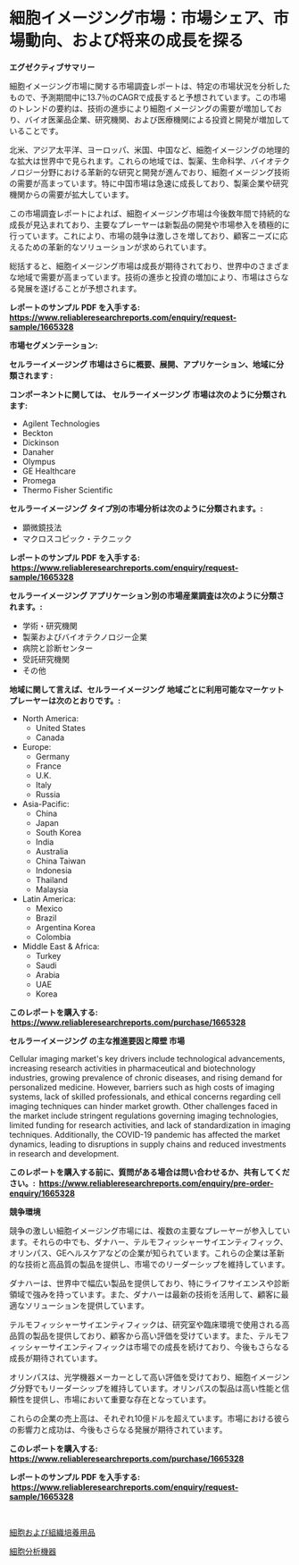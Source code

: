 <p><h1>細胞イメージング市場：市場シェア、市場動向、および将来の成長を探る</h1></p><p><strong>エグゼクティブサマリー</strong></p>
<p><p>細胞イメージング市場に関する市場調査レポートは、特定の市場状況を分析したもので、予測期間中に13.7％のCAGRで成長すると予想されています。この市場のトレンドの要約は、技術の進歩により細胞イメージングの需要が増加しており、バイオ医薬品企業、研究機関、および医療機関による投資と開発が増加していることです。</p><p>北米、アジア太平洋、ヨーロッパ、米国、中国など、細胞イメージングの地理的な拡大は世界中で見られます。これらの地域では、製薬、生命科学、バイオテクノロジー分野における革新的な研究と開発が進んでおり、細胞イメージング技術の需要が高まっています。特に中国市場は急速に成長しており、製薬企業や研究機関からの需要が拡大しています。</p><p>この市場調査レポートによれば、細胞イメージング市場は今後数年間で持続的な成長が見込まれており、主要なプレーヤーは新製品の開発や市場参入を積極的に行っています。これにより、市場の競争は激しさを増しており、顧客ニーズに応えるための革新的なソリューションが求められています。</p><p>総括すると、細胞イメージング市場は成長が期待されており、世界中のさまざまな地域で需要が高まっています。技術の進歩と投資の増加により、市場はさらなる発展を遂げることが予想されます。</p></p>
<p><strong>レポートのサンプル PDF を入手する: <a href="https://www.reliableresearchreports.com/enquiry/request-sample/1665328">https://www.reliableresearchreports.com/enquiry/request-sample/1665328</a></strong></p>
<p><strong>市場セグメンテーション:</strong></p>
<p><strong> セルラーイメージング 市場はさらに概要、展開、アプリケーション、地域に分類されます :</strong></p>
<p><strong>コンポーネントに関しては、 セルラーイメージング 市場は次のように分類されます: &nbsp;</strong></p>
<p><ul><li>Agilent Technologies</li><li>Beckton</li><li>Dickinson</li><li>Danaher</li><li>Olympus</li><li>GE Healthcare</li><li>Promega</li><li>Thermo Fisher Scientific</li></ul></p>
<p><strong> セルラーイメージング タイプ別の市場分析は次のように分類されます。:</strong></p>
<p><ul><li>顕微鏡技法</li><li>マクロスコピック・テクニック</li></ul></p>
<p><strong>レポートのサンプル PDF を入手する: &nbsp;<a href="https://www.reliableresearchreports.com/enquiry/request-sample/1665328">https://www.reliableresearchreports.com/enquiry/request-sample/1665328</a></strong></p>
<p><strong> セルラーイメージング アプリケーション別の市場産業調査は次のように分類されます。:</strong></p>
<p><ul><li>学術・研究機関</li><li>製薬およびバイオテクノロジー企業</li><li>病院と診断センター</li><li>受託研究機関</li><li>その他</li></ul></p>
<p><strong>地域に関して言えば、セルラーイメージング 地域ごとに利用可能なマーケットプレーヤーは次のとおりです。:</strong></p>
<p><ul>
    <li>
        North America:
        <ul>
            <li>United States</li>
            <li>Canada</li>
        </ul>
    </li>
    <li>
        Europe:
        <ul>
            <li>Germany</li>
            <li>France</li>
            <li>U.K.</li>
            <li>Italy</li>
            <li>Russia</li>
        </ul>
    </li>
    <li>
        Asia-Pacific:
        <ul>
            <li>China</li>
            <li>Japan</li>
            <li>South Korea</li>
            <li>India</li>
            <li>Australia</li>
            <li>China Taiwan</li>
            <li>Indonesia</li>
            <li>Thailand</li>
            <li>Malaysia</li>
        </ul>
    </li>
    <li>
        Latin America:
        <ul>
            <li>Mexico</li>
            <li>Brazil</li>
            <li>Argentina Korea</li>
            <li>Colombia</li>
        </ul>
    </li>
    <li>
        Middle East & Africa:
        <ul>
            <li>Turkey</li>
            <li>Saudi</li>
            <li>Arabia</li>
            <li>UAE</li>
            <li>Korea</li>
        </ul>
    </li>
    </ul></p>
<p><strong>このレポートを購入する: &nbsp;<a href="https://www.reliableresearchreports.com/purchase/1665328">https://www.reliableresearchreports.com/purchase/1665328</a></strong></p>
<p><strong>セルラーイメージング の主な推進要因と障壁 市場</strong></p>
<p><p>Cellular imaging market's key drivers include technological advancements, increasing research activities in pharmaceutical and biotechnology industries, growing prevalence of chronic diseases, and rising demand for personalized medicine. However, barriers such as high costs of imaging systems, lack of skilled professionals, and ethical concerns regarding cell imaging techniques can hinder market growth. Other challenges faced in the market include stringent regulations governing imaging technologies, limited funding for research activities, and lack of standardization in imaging techniques. Additionally, the COVID-19 pandemic has affected the market dynamics, leading to disruptions in supply chains and reduced investments in research and development.</p></p>
<p><strong>このレポートを購入する前に、質問がある場合は問い合わせるか、共有してください。:&nbsp; <a href="https://www.reliableresearchreports.com/enquiry/pre-order-enquiry/1665328">https://www.reliableresearchreports.com/enquiry/pre-order-enquiry/1665328</a></strong></p>
<p><strong>競争環境</strong></p>
<p><p>競争の激しい細胞イメージング市場には、複数の主要なプレーヤーが参入しています。それらの中でも、ダナハー、テルモフィッシャーサイエンティフィック、オリンパス、GEヘルスケアなどの企業が知られています。これらの企業は革新的な技術と高品質の製品を提供し、市場でのリーダーシップを維持しています。</p><p>ダナハーは、世界中で幅広い製品を提供しており、特にライフサイエンスや診断領域で強みを持っています。また、ダナハーは最新の技術を活用して、顧客に最適なソリューションを提供しています。</p><p>テルモフィッシャーサイエンティフィックは、研究室や臨床環境で使用される高品質の製品を提供しており、顧客から高い評価を受けています。また、テルモフィッシャーサイエンティフィックは市場での成長を続けており、今後もさらなる成長が期待されています。</p><p>オリンパスは、光学機器メーカーとして高い評価を受けており、細胞イメージング分野でもリーダーシップを維持しています。オリンパスの製品は高い性能と信頼性を提供し、市場において重要な存在となっています。</p><p>これらの企業の売上高は、それぞれ10億ドルを超えています。市場における彼らの影響力と成功は、今後もさらなる発展が期待されています。</p></p>
<p><strong>このレポートを購入する: &nbsp; <a href="https://www.reliableresearchreports.com/purchase/1665328">https://www.reliableresearchreports.com/purchase/1665328</a></strong></p>
<p><strong>レポートのサンプル PDF を入手する: &nbsp;<a href="https://www.reliableresearchreports.com/enquiry/request-sample/1665328">https://www.reliableresearchreports.com/enquiry/request-sample/1665328</a></strong><strong></strong></p>
<p>&nbsp;</p>
<p><p><a href="https://github.com/EstaSprer20231/Market-Research-Report-List-1/blob/main/143156614649.md">細胞および組織培養用品</a></p><p><a href="https://github.com/vlcostes/Market-Research-Report-List-1/blob/main/594017214648.md">細胞分析機器</a></p></p>